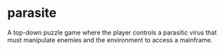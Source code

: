 # parasite
A top-down puzzle game where the player controls a parasitic virus that must manipulate enemies and the environment to access a mainframe.
